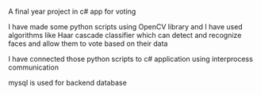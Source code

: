 A final year project in c# app for voting

I have made some python scripts using OpenCV library and I have used algorithms like Haar cascade classifier which can detect and recognize faces and allow them to vote based on their data

I have connected those python scripts to c# application using interprocess communication

mysql is used for backend database
